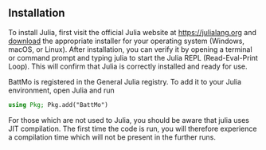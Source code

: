 ## Installation

To install Julia, first visit the official Julia website at <https://julialang.org> and
[download](https://julialang.org/downloads/ ) the appropriate installer for your operating system (Windows, macOS, or
Linux).  After installation, you can verify it by opening a terminal or command prompt and typing julia to start the
Julia REPL (Read-Eval-Print Loop). This will confirm that Julia is correctly installed and ready for use.

BattMo is registered in the General Julia registry. To add it to your Julia environment, open Julia and run

```julia
using Pkg; Pkg.add("BattMo")
```

For those which are not used to Julia, you should be aware that julia uses JIT compilation. The first time the code is
run, you will therefore experience a compilation time which will not be present in the further runs.